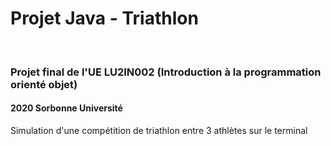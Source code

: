 <h1> Projet Java - Triathlon </h1>
<br>
<h3> Projet final de l'UE LU2IN002 (Introduction à la programmation orienté objet) </h3>
<h4> 2020 Sorbonne Université </h4>

<p> Simulation d'une compétition de triathlon entre 3 athlètes sur le terminal </p>
